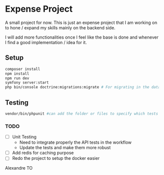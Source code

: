 # Expense Project

A small project for now. This is just an expense project that I am working on to hone / expand my skills mainly on the backend side. 

I will add more functionalities once I feel like the base is done and whenever I find a good implementation / idea for it.

## Setup

```Bash
composer install
npm install
npm run dev
symfony server:start
php bin/console doctrine:migrations:migrate # For migrating in the database
```

## Testing

```Bash
vendor/bin/phpunit #can add the folder or files to specify which tests to run instead of all
```

### TODO

- [ ] Unit Testing
  - Need to integrate properly the API tests in the workflow
  - Update the tests and make them more robust
- [ ] Add redis for caching purpose
- [ ] Redo the project to setup the docker easier

Alexandre TO